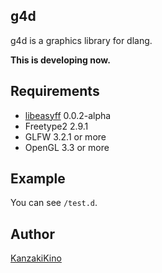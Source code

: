 g4d
----

g4d is a graphics library for dlang.

**This is developing now.**

## Requirements

- [libeasyff](https://github.com/KanzakiKino/easyFF) 0.0.2-alpha
- Freetype2 2.9.1
- GLFW 3.2.1 or more
- OpenGL 3.3 or more

## Example

You can see `/test.d`.

## Author

[KanzakiKino](https://knzk.work/)
